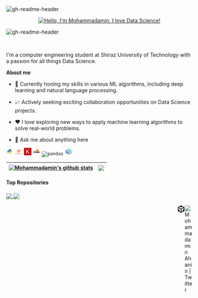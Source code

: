 ![gh-readme-header](https://github.com/user-attachments/assets/0203aeba-34bf-49e0-a0bb-69f92f4c999d)<p align="center"><a href="https://mohahanin.github.io/Portfolio-Webpage/"><img width="80%" alt="Hello, I'm Mohammadamin. I love Data Science!" src="./assets/gh-readme-header.png" /></a></p>
![gh-readme-header](https://github.com/user-attachments/assets/a27c1941-f0d9-4915-893c-7ca6322e9c56)

<br />

I'm a computer engineering student at Shiraz University of Technology with a passion for all things Data Science.

**About me**

- 🌱 Currently honing my skills in various ML algorithms, including deep learning and natural language processing.

- 📈 Actively seeking exciting collaboration opportunities on Data Science projects.

- ❤️ I love exploring new ways to apply machine learning algorithms to solve real-world problems.

- 💬 Ask me about anything here

<code><img height="20" alt="python" src="https://raw.githubusercontent.com/github/explore/80688e429a7d4ef2fca1e82350fe8e3517d3494d/topics/python/python.png"></code>
<code><img height="20" alt="tensorflow" src="https://raw.githubusercontent.com/github/explore/80688e429a7d4ef2fca1e82350fe8e3517d3494d/topics/tensorflow/tensorflow.png"></code>
<code><img height="20" alt="keras" src="https://raw.githubusercontent.com/github/explore/80688e429a7d4ef2fca1e82350fe8e3517d3494d/topics/keras/keras.png"></code>
<code><img height="20" alt="scikit-learn" src="https://raw.githubusercontent.com/github/explore/80688e429a7d4ef2fca1e82350fe8e3517d3494d/topics/scikit-learn/scikit-learn.png"></code>
<code><img height="20" alt="pandas" src="https://raw.githubusercontent.com/github/explore/80688e429a7d4ef2fca1e82350fe8e3517d3494d/topics/pandas/pandas.png"></code>
<code><img height="20" alt="numpy" src="https://raw.githubusercontent.com/github/explore/80688e429a7d4ef2fca1e82350fe8e3517d3494d/topics/numpy/numpy.png"></code>    

| <a href="https://github.com/mohAhanin/github-readme-stats"><img align="center" src="https://github-readme-stats.vercel.app/api?username=mohAhanin&show_icons=true&include_all_commits=true&theme=buefy&hide_border=true" alt="Mohammadamin's github stats" /></a> | <a href="https://github.com/mohAhanin/github-readme-stats"><img align="center" src="https://github-readme-stats.vercel.app/api/top-langs/?username=mohAhanin&layout=compact&theme=buefy&hide_border=true" /></a> |
| ------------- | ------------- |

#### Top Repositories

<a href="https://github.com/mohAhanin/github-readme-stats">
  <img align="center" src="https://github-readme-stats.vercel.app/api/pin/?username=mohAhanin&repo=github-readme-stats&theme=buefy" />
</a>
<a href="https://github.com/mohAhanin/Portfolio-Webpage">
  <img align="center" src="https://github-readme-stats.vercel.app/api/pin/?username=mohAhanin&repo=Portfolio-Webpage&theme=buefy" />
</a>

<br />
<br />

<a href="https://twitter.com/mohAhanin">
  <img align="right" alt="Mohammadamin Ahanin | Twitter" width="21px" src="https://raw.githubusercontent.com/anuraghazra/anuraghazra/master/assets/twitter.svg" />
</a>
<a href="https://codesandbox.io/u/mohAhanin">
  <img align="right" alt="Mohammadamin Ahanin | CodeSandbox" width="20px" src="https://raw.githubusercontent.com/anuraghazra/anuraghazra/master/assets/codesandbox.svg" />
</a>
